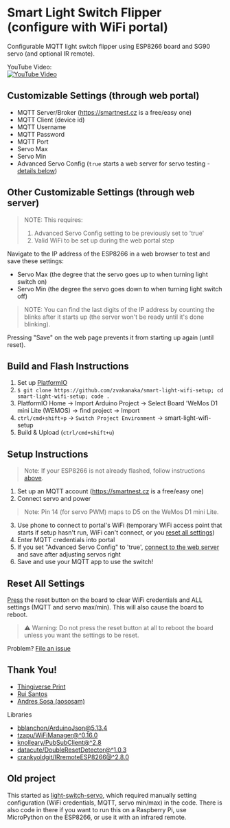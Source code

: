 # Smart Light Switch Flipper (configure with WiFi portal)
Configurable MQTT light switch flipper using ESP8266 board and SG90 servo (and optional IR remote).

YouTube Video:  
[![YouTube Video](https://user-images.githubusercontent.com/8365885/134785502-4038ff19-f12d-4d6f-86a2-9883e69f9636.gif)](https://www.youtube.com/watch?v=q2pruaEamRM)

## Customizable Settings (through web portal)
- MQTT Server/Broker (https://smartnest.cz is a free/easy one)
- MQTT Client (device id)
- MQTT Username
- MQTT Password
- MQTT Port
- Servo Max
- Servo Min
- Advanced Servo Config (`true` starts a web server for servo testing - [details below](#other-customizable-settings-through-web-server))

## Other Customizable Settings (through web server)
> NOTE: This requires:
> 1) Advanced Servo Config setting to be previously set to 'true'
> 2) Valid WiFi to be set up during the web portal step

Navigate to the IP address of the ESP8266 in a web browser to test and save these settings:
- Servo Max (the degree that the servo goes up to when turning light switch on)
- Servo Min (the degree the servo goes down to when turning light switch off)

> NOTE: You can find the last digits of the IP address by counting the blinks after it starts up (the server won't be ready until it's done blinking).

Pressing "Save" on the web page prevents it from starting up again (until reset).

## Build and Flash Instructions
1) Set up [PlatformIO](https://platformio.org/platformio-ide)
2) `$ git clone https://github.com/zvakanaka/smart-light-wifi-setup; cd smart-light-wifi-setup; code .`
3) PlatformIO Home -> Import Arduino Project -> Select Board 'WeMos D1 mini Lite (WEMOS) -> find project -> Import
4) `ctrl/cmd+shift+p` -> `Switch Project Environment` -> smart-light-wifi-setup
5) Build & Upload (`ctrl/cmd+shift+u`)

## Setup Instructions
> Note: If your ESP8266 is not already flashed, follow instructions [above](#build-and-flash-instructions).
1) Set up an MQTT account (https://smartnest.cz is a free/easy one)
2) Connect servo and power
> Note: Pin 14 (for servo PWM) maps to D5 on the WeMos D1 mini Lite.
3) Use phone to connect to portal's WiFi (temporary WiFi access point that starts if setup hasn't run, WiFi can't connect, or you [reset all settings](#reset-all-settings))
4) Enter MQTT credentials into portal
5) If you set "Advanced Servo Config" to 'true', [connect to the web server](#other-customizable-settings-through-web-server) and save after adjusting servos right
6) Save and use your MQTT app to use the switch!

## Reset All Settings
[Press](https://github.com/datacute/DoubleResetDetector/) the reset button on the board to clear WiFi credentials and ALL settings (MQTT and servo max/min). This will also cause the board to reboot.
> ⚠ Warning: Do not press the reset button at all to reboot the board unless you want the settings to be reset.

Problem? [File an issue](https://github.com/zvakanaka/smart-light-wifi-setup/issues/new)

## Thank You!
- [Thingiverse Print](https://www.thingiverse.com/thing:1156995)
- [Rui Santos](https://randomnerdtutorials.com/wifimanager-with-esp8266-autoconnect-custom-parameter-and-manage-your-ssid-and-password/)
- [Andres Sosa (aososam)](https://github.com/aososam/Smartnest/blob/master/Devices/light/light.ino)

Libraries
- [bblanchon/ArduinoJson@5.13.4](https://github.com/bblanchon/ArduinoJson)
- [tzapu/WiFiManager@^0.16.0](https://github.com/tzapu/WiFiManager)
- [knolleary/PubSubClient@^2.8](https://github.com/knolleary/pubsubclient)
- [datacute/DoubleResetDetector@^1.0.3](https://github.com/datacute/DoubleResetDetector)
- [crankyoldgit/IRremoteESP8266@^2.8.0](https://github.com/crankyoldgit/IRremoteESP8266)

## Old project
This started as [light-switch-servo](https://github.com/zvakanaka/light-switch-servo/), which required manually setting configuration (WiFi credentials, MQTT, servo min/max) in the code. There is also code in there if you want to run this on a Raspberry Pi, use MicroPython on the ESP8266, or use it with an infrared remote.
